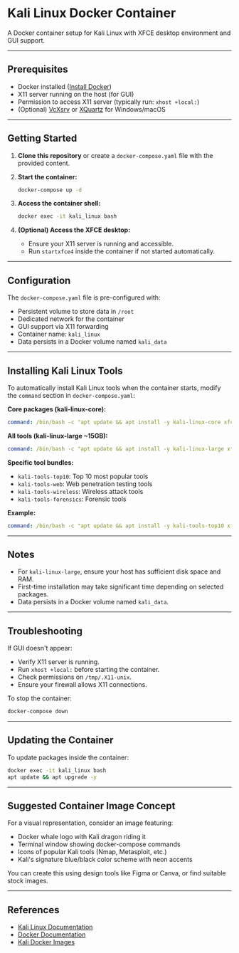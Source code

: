 # Kali Linux Docker Container

A Docker container setup for Kali Linux with XFCE desktop environment and GUI support.

---

## Prerequisites

- Docker installed ([Install Docker](https://docs.docker.com/get-docker/))
- X11 server running on the host (for GUI)
- Permission to access X11 server (typically run: `xhost +local:`)
- (Optional) [VcXsrv](https://sourceforge.net/projects/vcxsrv/) or [XQuartz](https://www.xquartz.org/) for Windows/macOS

---

## Getting Started

1. **Clone this repository** or create a `docker-compose.yaml` file with the provided content.

2. **Start the container:**

   ```sh
   docker-compose up -d
   ```

3. **Access the container shell:**

   ```sh
   docker exec -it kali_linux bash
   ```

4. **(Optional) Access the XFCE desktop:**
   - Ensure your X11 server is running and accessible.
   - Run `startxfce4` inside the container if not started automatically.

---

## Configuration

The `docker-compose.yaml` file is pre-configured with:

- Persistent volume to store data in `/root`
- Dedicated network for the container
- GUI support via X11 forwarding
- Container name: `kali_linux`
- Data persists in a Docker volume named `kali_data`

---

## Installing Kali Linux Tools

To automatically install Kali Linux tools when the container starts, modify the `command` section in `docker-compose.yaml`:

**Core packages (kali-linux-core):**

```yaml
command: /bin/bash -c "apt update && apt install -y kali-linux-core xfce4 xfce4-terminal && startxfce4"
```

**All tools (kali-linux-large ~15GB):**

```yaml
command: /bin/bash -c "apt update && apt install -y kali-linux-large xfce4 xfce4-terminal && startxfce4"
```

**Specific tool bundles:**

- `kali-tools-top10`: Top 10 most popular tools
- `kali-tools-web`: Web penetration testing tools
- `kali-tools-wireless`: Wireless attack tools
- `kali-tools-forensics`: Forensic tools

**Example:**

```yaml
command: /bin/bash -c "apt update && apt install -y kali-tools-top10 xfce4 xfce4-terminal && startxfce4"
```

---

## Notes

- For `kali-linux-large`, ensure your host has sufficient disk space and RAM.
- First-time installation may take significant time depending on selected packages.
- Data persists in a Docker volume named `kali_data`.

---

## Troubleshooting

If GUI doesn't appear:

- Verify X11 server is running.
- Run `xhost +local:` before starting the container.
- Check permissions on `/tmp/.X11-unix`.
- Ensure your firewall allows X11 connections.

To stop the container:

```sh
docker-compose down
```

---

## Updating the Container

To update packages inside the container:

```sh
docker exec -it kali_linux bash
apt update && apt upgrade -y
```

---

## Suggested Container Image Concept

For a visual representation, consider an image featuring:

- Docker whale logo with Kali dragon riding it
- Terminal window showing docker-compose commands
- Icons of popular Kali tools (Nmap, Metasploit, etc.)
- Kali's signature blue/black color scheme with neon accents

You can create this using design tools like Figma or Canva, or find suitable stock images.

---

## References

- [Kali Linux Documentation](https://www.kali.org/docs/)
- [Docker Documentation](https://docs.docker.com/)
- [Kali Docker Images](https://hub.docker.com/r/kalilinux/kali-linux-docker)
